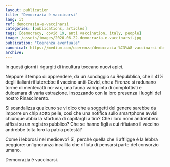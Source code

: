 ```yaml
---
layout: publication
title: "Democrazia è vaccinarsi"
lang: it
ref: democrazia-e-vaccinarsi
categories: [publications, articles]
tags: [democracy, covid 19, anti vaccination, italy, people]
image: /assets/images/2020-06-22-democrazia-e-vaccinarsi.jpg
publication: "Coerenza eventuale"
canonical: https://medium.com/coerenza/democrazia-%C3%A8-vaccinarsi-dbf57b407d01
archive:
---
```


In questi giorni i rigurgiti di incultura toccano nuovi apici.

Neppure il tempo di apprendere, da un sondaggio su Repubblica, che il 41% degli italiani rifiuterebbe il vaccino anti-Covid, che a Firenze si radunano torme di mentecatti no-vax, una fauna variopinta di complottisti e dulcamara di varia estrazione. Insozzando con la loro presenza i luoghi del nostro Rinascimento.

Si scandalizza qualcuno se vi dico che a soggetti del genere sarebbe da imporre un chip sotto pelle, così che una notifica sullo smartphone avvisi chiunque abbia la sfortuna di capitargli a tiro? Che i loro nomi andrebbero affissi su un registro pubblico? Che se hanno figli a cui rifiutano il vaccino andrebbe tolta loro la patria potestà?

Come i lebbrosi nel medioevo? Sì, perché quella che li affligge è la lebbra peggiore: un’ignoranza incallita che rifiuta di pensarsi parte del consorzio umano.

Democrazia è vaccinarsi.
